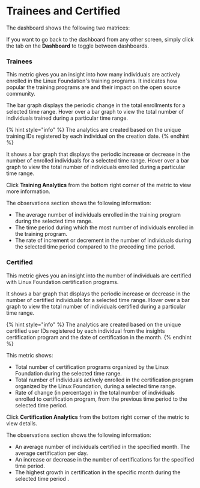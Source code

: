 # Trainees and Certified

The dashboard shows the following two matrices:

If you want to go back to the dashboard from any other screen, simply click the tab on the **Dashboard** to toggle between dashboards.

### Trainees

This metric gives you an insight into how many individuals are actively enrolled in the  Linux Foundation's training programs. It indicates how popular the training programs are and their impact on the open source community.

The bar graph displays the periodic change in the total enrollments for a selected time range. Hover over a bar graph to view the total number of individuals trained during a particular time range.

{% hint style="info" %}
The analytics are created based on the unique training IDs registered by each individual on the creation date.
{% endhint %}

It shows a bar graph that displays the periodic increase or decrease in the number of enrolled individuals for a selected time range. Hover over a bar graph to view the total number of individuals enrolled during a particular time range.

Click **Training Analytics** from the bottom right corner of the metric to view more information.

The observations section shows the following information:

* The average number of individuals enrolled in the training program during the selected time range.
* The time period during which the most number of individuals enrolled in the training program.
* The rate of increment or decrement in the number of individuals during the selected time period compared to the preceding time period.

### Certified

This metric gives you an insight into the number of individuals are certified with Linux Foundation certification programs.&#x20;

It shows a bar graph that displays the periodic increase or decrease in the number of certified individuals for a selected time range. Hover over a bar graph to view the total number of individuals certified during a particular time range.

{% hint style="info" %}
The analytics are created based on the unique certified user IDs registered by each individual from the insights certification program and the date of certification in the month.
{% endhint %}

This metric shows:

* Total number of certification programs organized by the Linux Foundation during the selected time range.
* Total number of individuals actively enrolled in the certification program organized by the Linux Foundation, during a selected time range.
* Rate of change (in percentage) in the total number of individuals enrolled to certification program, from the previous time period to the selected time period.

Click **Certification Analytics** from the bottom right corner of the metric to view details.

The observations section shows the following information:

* An average number of individuals certified in the specified month. The average certification per day.
* An increase or decrease in the number of certifications for the specified time period.
* The highest growth in certification in the specific month during the selected time period .

